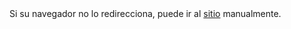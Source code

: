 <html>
<head>
<title>El sitio está hosteado en otra página, se redireccionará en 1 segundo</title>
<meta http-equiv="refresh" content="1; URL=https://virginiacarrasco.github.io/Index.html">
<meta name="keywords" content="automatic redirection">
</head>
<body>
Si su navegador no lo redirecciona, puede ir al 
<a href="https://virginiacarrasco.github.io/Index.html">sitio</a> 
manualmente.
</body>
</html>
